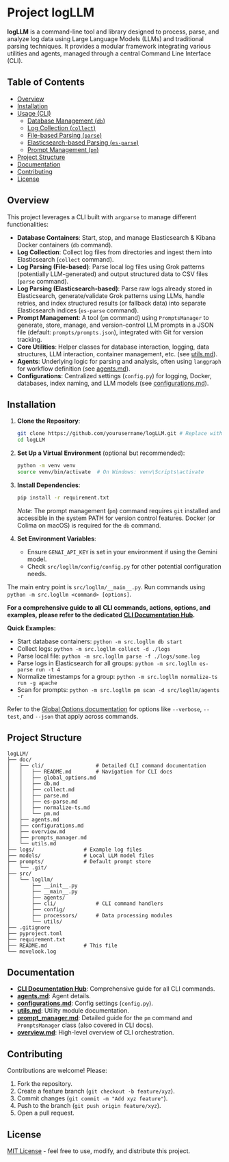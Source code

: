# Project logLLM

**logLLM** is a command-line tool and library designed to process, parse, and analyze log data using Large Language Models (LLMs) and traditional parsing techniques. It provides a modular framework integrating various utilities and agents, managed through a central Command Line Interface (CLI).

## Table of Contents

- [Overview](#overview)
- [Installation](#installation)
- [Usage (CLI)](#usage-cli)
  - [Database Management (`db`)](#database-management-db)
  - [Log Collection (`collect`)](#log-collection-collect)
  - [File-based Parsing (`parse`)](#file-based-parsing-parse)
  - [Elasticsearch-based Parsing (`es-parse`)](#elasticsearch-based-parsing-es-parse)
  - [Prompt Management (`pm`)](#prompt-management-pm)
- [Project Structure](#project-structure)
- [Documentation](#documentation)
- [Contributing](#contributing)
- [License](#license)

## Overview

This project leverages a CLI built with `argparse` to manage different functionalities:

- **Database Containers**: Start, stop, and manage Elasticsearch & Kibana Docker containers (`db` command).
- **Log Collection**: Collect log files from directories and ingest them into Elasticsearch (`collect` command).
- **Log Parsing (File-based)**: Parse local log files using Grok patterns (potentially LLM-generated) and output structured data to CSV files (`parse` command).
- **Log Parsing (Elasticsearch-based)**: Parse raw logs already stored in Elasticsearch, generate/validate Grok patterns using LLMs, handle retries, and index structured results (or fallback data) into separate Elasticsearch indices (`es-parse` command).
- **Prompt Management**: A tool (`pm` command) using `PromptsManager` to generate, store, manage, and version-control LLM prompts in a JSON file (default: `prompts/prompts.json`), integrated with Git for version tracking.
- **Core Utilities**: Helper classes for database interaction, logging, data structures, LLM interaction, container management, etc. (see [utils.md](./doc/utils.md)).
- **Agents**: Underlying logic for parsing and analysis, often using `langgraph` for workflow definition (see [agents.md](./doc/agents.md)).
- **Configurations**: Centralized settings (`config.py`) for logging, Docker, databases, index naming, and LLM models (see [configurations.md](./doc/configurable.md)).

## Installation

1.  **Clone the Repository**:

    ```bash
    git clone https://github.com/yourusername/logLLM.git # Replace with your repo URL
    cd logLLM
    ```

2.  **Set Up a Virtual Environment** (optional but recommended):

    ```bash
    python -m venv venv
    source venv/bin/activate  # On Windows: venv\Scripts\activate
    ```

3.  **Install Dependencies**:

    ```bash
    pip install -r requirement.txt
    ```

    _Note_: The prompt management (`pm`) command requires `git` installed and accessible in the system PATH for version control features. Docker (or Colima on macOS) is required for the `db` command.

4.  **Set Environment Variables**:
    - Ensure `GENAI_API_KEY` is set in your environment if using the Gemini model.
    - Check `src/logllm/config/config.py` for other potential configuration needs.

The main entry point is `src/logllm/__main__.py`. Run commands using `python -m src.logllm <command> [options]`.

**For a comprehensive guide to all CLI commands, actions, options, and examples, please refer to the dedicated [CLI Documentation Hub](./doc/cli/README.md).**

**Quick Examples:**

- Start database containers: `python -m src.logllm db start`
- Collect logs: `python -m src.logllm collect -d ./logs`
- Parse local file: `python -m src.logllm parse -f ./logs/some.log`
- Parse logs in Elasticsearch for all groups: `python -m src.logllm es-parse run -t 4`
- Normalize timestamps for a group: `python -m src.logllm normalize-ts run -g apache`
- Scan for prompts: `python -m src.logllm pm scan -d src/logllm/agents -r`

Refer to the [Global Options documentation](./doc/cli/global_options.md) for options like `--verbose`, `--test`, and `--json` that apply across commands.

## Project Structure

```
logLLM/
├── doc/
│   ├── cli/                 # Detailed CLI command documentation
│   │   ├── README.md        # Navigation for CLI docs
│   │   ├── global_options.md
│   │   ├── db.md
│   │   ├── collect.md
│   │   ├── parse.md
│   │   ├── es-parse.md
│   │   ├── normalize-ts.md
│   │   └── pm.md
│   ├── agents.md
│   ├── configurations.md
│   ├── overview.md
│   ├── prompts_manager.md
│   └── utils.md
├── logs/                # Example log files
├── models/              # Local LLM model files
├── prompts/             # Default prompt store
│   └── .git/
├── src/
│   └── logllm/
│       ├── __init__.py
│       ├── __main__.py
│       ├── agents/
│       ├── cli/             # CLI command handlers
│       ├── config/
│       ├── processors/      # Data processing modules
│       └── utils/
├── .gitignore
├── pyproject.toml
├── requirement.txt
├── README.md            # This file
└── movelook.log
```

## Documentation

- **[CLI Documentation Hub](./doc/cli/README.md)**: Comprehensive guide for all CLI commands.
- **[agents.md](./doc/agents.md)**: Agent details.
- **[configurations.md](./doc/configurable.md)**: Config settings (`config.py`).
- **[utils.md](./doc/utils.md)**: Utility module documentation.
- **[prompt_manager.md](./doc/prompts_manager.md)**: Detailed guide for the `pm` command and `PromptsManager` class (also covered in CLI docs).
- **[overview.md](./doc/overview.md)**: High-level overview of CLI orchestration.

## Contributing

Contributions are welcome! Please:

1. Fork the repository.
2. Create a feature branch (`git checkout -b feature/xyz`).
3. Commit changes (`git commit -m "Add xyz feature"`).
4. Push to the branch (`git push origin feature/xyz`).
5. Open a pull request.

## License

[MIT License](./LICENSE) - feel free to use, modify, and distribute this project.
